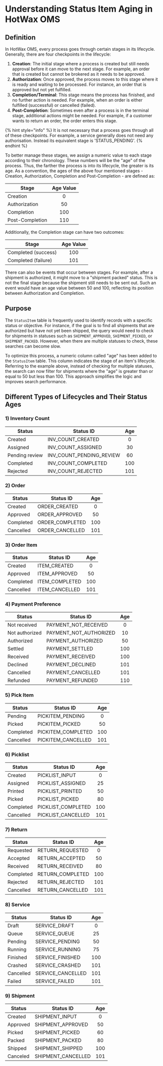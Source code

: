 # Understanding Status Item Aging in HotWax OMS

## Definition
In HotWax OMS, every process goes through certain stages in its lifecycle. Generally, there are four checkpoints in the lifecycle:

1. **Creation**: The initial stage where a process is created but still needs approval before it can move to the next stage. For example, an order that is created but cannot be brokered as it needs to be approved.
2. **Authorization**: Once approved, the process moves to this stage where it is ready and waiting to be processed. For instance, an order that is approved but not yet fulfilled.
3. **Completion/Terminal**: This stage means the process has finished, and no further action is needed. For example, when an order is either fulfilled (successful) or cancelled (failed).
4. **Post-Completion**: Sometimes even after a process is in the terminal stage, additional actions might be needed. For example, if a customer wants to return an order, the order enters this stage.

{% hint style="info" %} It is not necessary that a process goes through all of these checkpoints. For example, a service generally does not need any authorisation. Instead its equivalent stage is 'STATUS_PENDING'. {% endhint %}

To better manage these stages, we assign a numeric value to each stage according to their chronology. These numbers will be the "age" of the process. Thus, the farther the process is into its lifecycle, the greater is its age. As a convention, the ages of the above four mentioned stages - Creation, Authorization, Completion and Post-Completion - are defined as: 

| Stage            |    Age Value    |
|------------------|:---------------:|
| Creation         |        0        |
| Authorization    |        50       |
| Completion       |       100       |
| Post-Completion  |       110       |

Additionally, the Completion stage can have two outcomes:

| Stage               |    Age Value    |
|---------------------|:---------------:|
| Completed (success) |       100       |
| Completed (failure) |       101       |

There can also be events that occur between stages. For example, after a shipment is authorized, it might move to a "shipment packed" status. This is not the final stage because the shipment still needs to be sent out. Such an event would have an age value between 50 and 100, reflecting its position between Authorization and Completion.

## Purpose
The `StatusItem` table is frequently used to identify records with a specific status or objective. For instance, if the goal is to find all shipments that are authorized but have not yet been shipped, the query would need to check for shipments in statuses such as `SHIPMENT_APPROVED`, `SHIPMENT_PICKED`, or `SHIPMENT_PACKED`. However, when there are multiple statuses to check, these searches can become slow.

To optimize this process, a numeric column called "age" has been added to the `StatusItem` table. This column indicates the stage of an item's lifecycle. Referring to the example above, instead of checking for multiple statuses, the search can now filter for shipments where the "age" is greater than or equal to 50 but less than 100. This approach simplifies the logic and improves search performance.

## Different Types of Lifecycles and Their Status Ages

### 1) Inventory Count



  | Status         | Status ID            |    Age    |
  |----------------|----------------------|:---------:|
  | Created        | INV_COUNT_CREATED     |     0     |
  | Assigned       | INV_COUNT_ASSIGNED    |    30     |
  | Pending review | INV_COUNT_PENDING_REVIEW|  60     |
  | Completed      | INV_COUNT_COMPLETED   |    100    |
  | Rejected       | INV_COUNT_REJECTED    |    101    |



### 2) Order



  | Status   | Status ID       |    Age    |
  |----------|-----------------|:---------:|
  | Created  | ORDER_CREATED    |     0     |
  | Approved | ORDER_APPROVED   |    50     |
  | Completed| ORDER_COMPLETED  |    100    |
  | Cancelled| ORDER_CANCELLED  |    101    |



### 3) Order Item



  | Status   | Status ID        |    Age    |
  |----------|------------------|:---------:|
  | Created  | ITEM_CREATED      |     0     |
  | Approved | ITEM_APPROVED     |    50     |
  | Completed| ITEM_COMPLETED    |    100    |
  | Cancelled| ITEM_CANCELLED    |    101    |



### 4) Payment Preference



  | Status        | Status ID            |    Age    |
  |---------------|----------------------|:---------:|
  | Not received  | PAYMENT_NOT_RECEIVED  |     0     |
  | Not authorized| PAYMENT_NOT_AUTHORIZED|    10     |
  | Authorized    | PAYMENT_AUTHORIZED    |    50     |
  | Settled       | PAYMENT_SETTLED       |    100    |
  | Received      | PAYMENT_RECEIVED      |    100    |
  | Declined      | PAYMENT_DECLINED      |    101    |
  | Cancelled     | PAYMENT_CANCELLED     |    101    |
  | Refunded      | PAYMENT_REFUNDED      |    110    |



### 5) Pick Item



  | Status    | Status ID       |    Age    |
  |-----------|-----------------|:---------:|
  | Pending   | PICKITEM_PENDING |     0     |
  | Picked    | PICKITEM_PICKED  |    50     |
  | Completed | PICKITEM_COMPLETED|   100    |
  | Cancelled | PICKITEM_CANCELLED|   101    |



### 6) Picklist



  | Status   | Status ID       |    Age    |
  |----------|-----------------|:---------:|
  | Created  | PICKLIST_INPUT   |     0     |
  | Assigned | PICKLIST_ASSIGNED|    25     |
  | Printed  | PICKLIST_PRINTED |    50     |
  | Picked   | PICKLIST_PICKED  |    80     |
  | Completed| PICKLIST_COMPLETED|   100    |
  | Cancelled| PICKLIST_CANCELLED|   101    |



### 7) Return



  | Status     | Status ID       |    Age    |
  |------------|-----------------|:---------:|
  | Requested  | RETURN_REQUESTED |     0     |
  | Accepted   | RETURN_ACCEPTED  |    50     |
  | Received   | RETURN_RECEIVED  |    80     |
  | Completed  | RETURN_COMPLETED |    100    |
  | Rejected   | RETURN_REJECTED  |    101    |
  | Cancelled  | RETURN_CANCELLED |    101    |



### 8) Service



  | Status    | Status ID      |    Age    |
  |-----------|----------------|:---------:|
  | Draft     | SERVICE_DRAFT   |     0     |
  | Queue     | SERVICE_QUEUE   |    25     |
  | Pending   | SERVICE_PENDING |    50     |
  | Running   | SERVICE_RUNNING |    75     |
  | Finished  | SERVICE_FINISHED|    100    |
  | Crashed   | SERVICE_CRASHED |    101    |
  | Cancelled | SERVICE_CANCELLED|    101    |
  | Failed    | SERVICE_FAILED  |    101    |



### 9) Shipment


  | Status       | Status ID        |    Age    |
  |--------------|------------------|:---------:|
  | Created      | SHIPMENT_INPUT    |     0     |
  | Approved     | SHIPMENT_APPROVED |    50     |
  | Picked       | SHIPMENT_PICKED   |    60     |
  | Packed       | SHIPMENT_PACKED   |    80     |
  | Shipped      | SHIPMENT_SHIPPED  |    100    |
  | Canceled     | SHIPMENT_CANCELLED|    101    |



